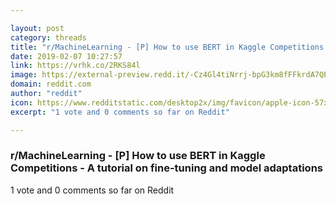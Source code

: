 ```yaml
---

layout: post
category: threads
title: "r/MachineLearning - [P] How to use BERT in Kaggle Competitions - A tutorial on fine-tuning and model adaptations"
date: 2019-02-07 10:27:57
link: https://vrhk.co/2RKS84l
image: https://external-preview.redd.it/-Cz4Gl4tiNrrj-bpG3km8fFFkrdA7QEdIsmdDYvWfy0.jpg?auto=webp&s=9e90346ca7cdec5792fbba7b8a82f0d48cd7c367
domain: reddit.com
author: "reddit"
icon: https://www.redditstatic.com/desktop2x/img/favicon/apple-icon-57x57.png
excerpt: "1 vote and 0 comments so far on Reddit"

---
```


### r/MachineLearning - [P] How to use BERT in Kaggle Competitions - A tutorial on fine-tuning and model adaptations

1 vote and 0 comments so far on Reddit